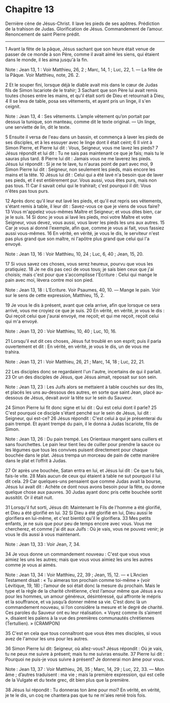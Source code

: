 # Chapitre 13

Dernière cène de Jésus-Christ.
Il lave les pieds de ses apôtres.
Prédiction de la trahison de Judas.
Glorification de Jésus.
Commandement de l’amour.
Renoncement de saint Pierre prédit.

***

1 Avant la fête de la pâque, Jésus sachant que son heure était venue de passer de ce monde à son Père, comme il avait aimé les siens, qui étaient dans le monde, il les aima jusqu'à la fin.

<span class="bible-note">Note : </span> Jean 13, 1 : Voir Matthieu, 26, 2 ; Marc, 14, 1 ; Luc, 22, 1. ― La fête de la Pâque. Voir Matthieu, note, 26. 2.


2 Et le souper fini, lorsque déjà le diable avait mis dans le cœur de Judas fils de Simon Iscariote de le trahir; 3 Sachant que son Père lui avait remis toutes choses entre les mains, et qu'il était sorti de Dieu et retournait à Dieu, 4 Il se leva de table, posa ses vêtements, et ayant pris un linge, il s'en ceignit.

<span class="bible-note">Note : </span> Jean 13, 4 : Ses vêtements. L’ample vêtement qu’on portait par dessus la tunique, son manteau, comme dit le texte original. ― Un linge, une serviette de lin, dit le texte.

5 Ensuite il versa de l'eau dans un bassin, et commença à laver les pieds de ses disciples, et à les essuyer avec le linge dont il était ceint; 6 Il vint à Simon Pierre, et Pierre lui dit : Vous, Seigneur, vous me lavez les pieds? 7 Jésus répondit et lui dit : Tu ne sais pas maintenant ce que je fais; mais tu le sauras plus tard. 8 Pierre lui dit : Jamais vous ne me laverez les pieds. Jésus lui répondit : Si je ne te lave, tu n'auras point de part avec moi, 9 Simon Pierre lui dit : Seigneur, non seulement les pieds, mais encore les mains et la tête. 10 Jésus lui dit : Celui qui a été lavé n'a besoin que de laver ses pieds, et il est entièrement pur. Vous aussi, vous êtes purs, mais non pas tous. 11 Car il savait celui qui le trahirait; c'est pourquoi il dit: Vous n'êtes pas tous purs.


12 Après donc qu'il leur eut lavé les pieds, et qu'il eut repris ses vêtements, s'étant remis à table, il leur dit : Savez-vous ce que je viens de vous faire? 13 Vous m'appelez vous-mêmes Maître et Seigneur; et vous dites bien, car je le suis. 14 Si donc je vous ai lavé les pieds, moi votre Maître et votre Seigneur, vous devez, vous aussi, vous laver les pieds les uns aux autres. 15 Car je vous ai donné l'exemple, afin que, comme je vous ai fait, vous fassiez aussi vous-mêmes. 16 En vérité, en vérité, je vous le dis, le serviteur n'est pas plus grand que son maître, ni l'apôtre plus grand que celui qui l'a envoyé.

<span class="bible-note">Note : </span> Jean 13, 16 : Voir Matthieu, 10, 24 ; Luc, 6, 40 ; Jean, 15, 20.

17 Si vous savez ces choses, vous serez heureux, pourvu que vous les pratiquiez. 18 Je ne dis pas ceci de vous tous; je sais bien ceux que j'ai choisis; mais c'est pour que s'accomplisse l'Ecriture : Celui qui mange le pain avec moi, lèvera contre moi son pied.

<span class="bible-note">Note : </span> Jean 13, 18 : L’Ecriture. Voir Psaumes, 40, 10. ― Mange le pain. Voir sur le sens de cette expression, Matthieu, 15, 2.

19 Je vous le dis à présent, avant que cela arrive, afin que lorsque ce sera arrivé, vous me croyiez ce que je suis. 20 En vérité, en vérité, je vous le dis : Qui reçoit celui que j'aurai envoyé, me reçoit; et qui me reçoit, reçoit celui qui m'a envoyé.

<span class="bible-note">Note : </span> Jean 13, 20 : Voir Matthieu, 10, 40 ; Luc, 10, 16.


21 Lorsqu'il eut dit ces choses, Jésus fut troublé en son esprit; puis il parla ouvertement et dit : En vérité, en vérité, je vous le dis, un de vous me trahira.

<span class="bible-note">Note : </span> Jean 13, 21 : Voir Matthieu, 26, 21 ; Marc, 14, 18 ; Luc, 22, 21.

22 Les disciples donc se regardaient l'un l'autre, incertains de qui il parlait. 23 Or un des disciples de Jésus, que Jésus aimait, reposait sur son sein.

<span class="bible-note">Note : </span> Jean 13, 23 : Les Juifs alors se mettaient à table couchés sur des lits, et placés les uns au-dessous des autres, en sorte que saint Jean, placé au-dessous de Jésus, devait avoir la tête sur le sein du Sauveur.

24 Simon Pierre lui fit donc signe et lui dit : Qui est celui dont il parle? 25 C'est pourquoi ce disciple s'étant penché sur le sein de Jésus, lui dit : Seigneur, qui est-ce? 26 Jésus répondit : C'est celui à qui je présenterai du pain trempé. Et ayant trempé du pain, il le donna à Judas Iscariote, fils de Simon.

<span class="bible-note">Note : </span> Jean 13, 26 : Du pain trempé. Les Orientaux mangent sans cuillers et sans fourchettes. Le pain leur tient lieu de cuiller pour prendre la sauce ou les légumes que tous les convives puisent directement pour chaque bouchée dans le plat. Jésus trempa un morceau de pain de cette manière dans le plat et l’offrit à Judas.

27 Or après une bouchée, Satan entra en lui, et Jésus lui dit : Ce que tu fais, fais-le vite. 28 Mais aucun de ceux qui étaient à table ne sut pourquoi il lui dit cela. 29 Car quelques-uns pensaient que comme Judas avait la bourse, Jésus lui avait dit : Achète ce dont nous avons besoin pour la fête, ou donne quelque chose aux pauvres. 30 Judas ayant donc pris cette bouchée sortit aussitôt. Or il était nuit.


31 Lorsqu'il fut sorti, Jésus dit: Maintenant le Fils de l'homme a été glorifié, et Dieu a été glorifié en lui. 32 Si Dieu a été glorifié en lui, Dieu aussi le glorifiera en lui-même, et c'est bientôt qu'il le glorifiera. 33 Mes petits enfants, je ne suis que pour peu de temps encore avec vous. Vous me chercherez, et comme j'ai dit aux Juifs : Où je vais, vous ne pouvez venir; je vous le dis aussi à vous maintenant.

<span class="bible-note">Note : </span> Jean 13, 33 : Voir Jean, 7, 34.

34 Je vous donne un commandement nouveau : C'est que vous vous aimiez les uns les autres; mais que vous vous aimiez les uns les autres comme je vous ai aimés.

<span class="bible-note">Note : </span> Jean 13, 34 : Voir Matthieu, 22, 39 ; Jean, 15, 12. ― « L’Ancien Testament disait : « Tu aimeras ton prochain comme toi-même » (voir Lévitique, 19, 18) ; l’amour de soi était donc la mesure du prochain. Mais le type et la règle de la charité chrétienne, c’est l’amour même que Jésus a eu pour les hommes, un amour généreux, désintéressé, qui affronte le mépris et la souffrance, et va jusqu’à donner même sa vie. C’est donc là un commandement nouveau, si l’on considère la mesure et le degré de charité. Ces paroles du Sauveur ont eu leur réalisation. « Voyez comme ils s’aiment », disaient les païens à la vue des premières communautés chrétiennes (Tertullien). » (CRAMPON)

35 C'est en cela que tous connaîtront que vous êtes mes disciples, si vous avez de l'amour les uns pour les autres.


36 Simon Pierre lui dit: Seigneur, où allez-vous? Jésus répondit : Où je vais, tu ne peux me suivre à présent; mais tu me suivras ensuite. 37 Pierre lui dit : Pourquoi ne puis-je vous suivre à présent? Je donnerai mon âme pour vous.

<span class="bible-note">Note : </span> Jean 13, 37 : Voir Matthieu, 26, 35 ; Marc, 14, 29 ; Luc, 22, 33. ― Mon âme ; d’autres traduisent : ma vie ; mais la première expression, qui est celle de la Vulgate et du texte grec, dit bien plus que la première.

38 Jésus lui répondit : Tu donneras ton âme pour moi? En vérité, en vérité, je te le dis, un coq ne chantera pas que tu ne m'aies renié trois fois.

